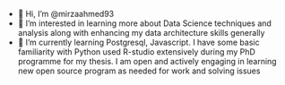- 👋 Hi, I’m @mirzaahmed93
- 👀 I’m interested in learning more about Data Science techniques and analysis along with enhancing my data architecture skills generally
- 🌱 I’m currently learning Postgresql, Javascript. I have some basic familiarity with Python used R-studio extensively during my PhD programme for my thesis. I am open and actively engaging in learning new open source program as needed for work and solving issues

<!---
mirzaahmed93/mirzaahmed93 is a ✨ special ✨ repository because its `README.md` (this file) appears on your GitHub profile.
You can click the Preview link to take a look at your changes.
--->
